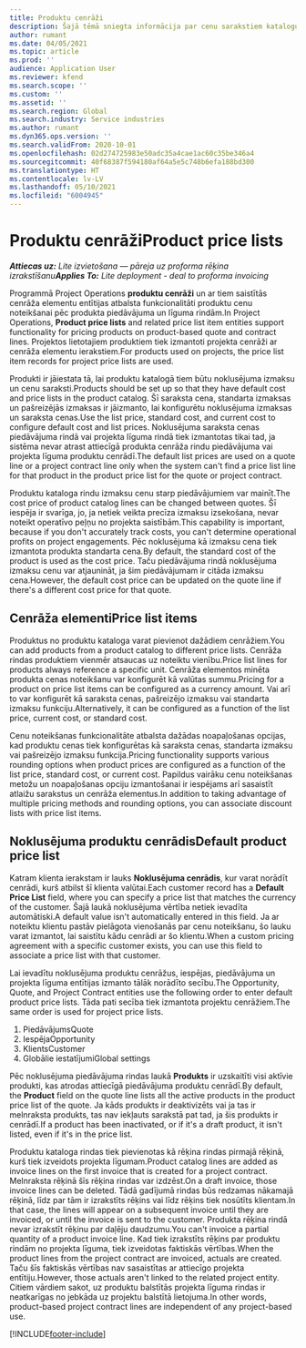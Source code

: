 ```yaml
---
title: Produktu cenrāži
description: Šajā tēmā sniegta informācija par cenu sarakstiem katalogu cenrāžos, ko izmanto projektu piedāvājumos un līgumos.
author: rumant
ms.date: 04/05/2021
ms.topic: article
ms.prod: ''
audience: Application User
ms.reviewer: kfend
ms.search.scope: ''
ms.custom: ''
ms.assetid: ''
ms.search.region: Global
ms.search.industry: Service industries
ms.author: rumant
ms.dyn365.ops.version: ''
ms.search.validFrom: 2020-10-01
ms.openlocfilehash: 02d274725983e50adc35a4cae1ac60c35be346a4
ms.sourcegitcommit: 40f68387f594180af64a5e5c748b6efa188bd300
ms.translationtype: HT
ms.contentlocale: lv-LV
ms.lasthandoff: 05/10/2021
ms.locfileid: "6004945"
---
```

# <a name="product-price-lists"></a><span data-ttu-id="5f5ae-103">Produktu cenrāži</span><span class="sxs-lookup"><span data-stu-id="5f5ae-103">Product price lists</span></span>

<span data-ttu-id="5f5ae-104">_**Attiecas uz:** Lite izvietošana — pāreja uz proforma rēķina izrakstīšanu_</span><span class="sxs-lookup"><span data-stu-id="5f5ae-104">_**Applies To:** Lite deployment - deal to proforma invoicing_</span></span>

 <span data-ttu-id="5f5ae-105">Programmā Project Operations **produktu cenrāži** un ar tiem saistītās cenrāža elementu entītijas atbalsta funkcionalitāti produktu cenu noteikšanai pēc produkta piedāvājuma un līguma rindām.</span><span class="sxs-lookup"><span data-stu-id="5f5ae-105">In Project Operations, **Product price lists** and related price list item entities support functionality for pricing products on product-based quote and contract lines.</span></span> <span data-ttu-id="5f5ae-106">Projektos lietotajiem produktiem tiek izmantoti projekta cenrāži ar cenrāža elementu ierakstiem.</span><span class="sxs-lookup"><span data-stu-id="5f5ae-106">For products used on projects, the price list item records for project price lists are used.</span></span> 

<span data-ttu-id="5f5ae-107">Produkti ir jāiestata tā, lai produktu katalogā tiem būtu noklusējuma izmaksu un cenu saraksti.</span><span class="sxs-lookup"><span data-stu-id="5f5ae-107">Products should be set up so that they have default cost and price lists in the product catalog.</span></span> <span data-ttu-id="5f5ae-108">Šī saraksta cena, standarta izmaksas un pašreizējās izmaksas ir jāizmanto, lai konfigurētu noklusējuma izmaksas un saraksta cenas.</span><span class="sxs-lookup"><span data-stu-id="5f5ae-108">Use the list price, standard cost, and current cost to configure default cost and list prices.</span></span> <span data-ttu-id="5f5ae-109">Noklusējuma saraksta cenas piedāvājuma rindā vai projekta līguma rindā tiek izmantotas tikai tad, ja sistēma nevar atrast attiecīgā produkta cenrāža rindu piedāvājuma vai projekta līguma produktu cenrādī.</span><span class="sxs-lookup"><span data-stu-id="5f5ae-109">The default list prices are used on a quote line or a project contract line only when the system can't find a price list line for that product in the product price list for the quote or project contract.</span></span>

<span data-ttu-id="5f5ae-110">Produktu kataloga rindu izmaksu cenu starp piedāvājumiem var mainīt.</span><span class="sxs-lookup"><span data-stu-id="5f5ae-110">The cost price of product catalog lines can be changed between quotes.</span></span> <span data-ttu-id="5f5ae-111">Šī iespēja ir svarīga, jo, ja netiek veikta precīza izmaksu izsekošana, nevar noteikt operatīvo peļņu no projekta saistībām.</span><span class="sxs-lookup"><span data-stu-id="5f5ae-111">This capability is important, because if you don't accurately track costs, you can't determine operational profits on project engagements.</span></span> <span data-ttu-id="5f5ae-112">Pēc noklusējuma kā izmaksu cena tiek izmantota produkta standarta cena.</span><span class="sxs-lookup"><span data-stu-id="5f5ae-112">By default, the standard cost of the product is used as the cost price.</span></span> <span data-ttu-id="5f5ae-113">Taču piedāvājuma rindā noklusējuma izmaksu cenu var atjaunināt, ja šim piedāvājumam ir citāda izmaksu cena.</span><span class="sxs-lookup"><span data-stu-id="5f5ae-113">However, the default cost price can be updated on the quote line if there's a different cost price for that quote.</span></span>

## <a name="price-list-items"></a><span data-ttu-id="5f5ae-114">Cenrāža elementi</span><span class="sxs-lookup"><span data-stu-id="5f5ae-114">Price list items</span></span>

<span data-ttu-id="5f5ae-115">Produktus no produktu kataloga varat pievienot dažādiem cenrāžiem.</span><span class="sxs-lookup"><span data-stu-id="5f5ae-115">You can add products from a product catalog to different price lists.</span></span> <span data-ttu-id="5f5ae-116">Cenrāža rindas produktiem vienmēr atsaucas uz noteiktu vienību.</span><span class="sxs-lookup"><span data-stu-id="5f5ae-116">Price list lines for products always reference a specific unit.</span></span> <span data-ttu-id="5f5ae-117">Cenrāža elementos minēta produkta cenas noteikšanu var konfigurēt kā valūtas summu.</span><span class="sxs-lookup"><span data-stu-id="5f5ae-117">Pricing for a product on price list items can be configured as a currency amount.</span></span> <span data-ttu-id="5f5ae-118">Vai arī to var konfigurēt kā saraksta cenas, pašreizējo izmaksu vai standarta izmaksu funkciju.</span><span class="sxs-lookup"><span data-stu-id="5f5ae-118">Alternatively, it can be configured as a function of the list price, current cost, or standard cost.</span></span>

<span data-ttu-id="5f5ae-119">Cenu noteikšanas funkcionalitāte atbalsta dažādas noapaļošanas opcijas, kad produktu cenas tiek konfigurētas kā saraksta cenas, standarta izmaksu vai pašreizējo izmaksu funkcija.</span><span class="sxs-lookup"><span data-stu-id="5f5ae-119">Pricing functionality supports various rounding options when product prices are configured as a function of the list price, standard cost, or current cost.</span></span> <span data-ttu-id="5f5ae-120">Papildus vairāku cenu noteikšanas metožu un noapaļošanas opciju izmantošanai ir iespējams arī sasaistīt atlaižu sarakstus un cenrāža elementus.</span><span class="sxs-lookup"><span data-stu-id="5f5ae-120">In addition to taking advantage of multiple pricing methods and rounding options, you can associate discount lists with price list items.</span></span> 

 
## <a name="default-product-price-list"></a><span data-ttu-id="5f5ae-121">Noklusējuma produktu cenrādis</span><span class="sxs-lookup"><span data-stu-id="5f5ae-121">Default product price list</span></span>
<span data-ttu-id="5f5ae-122">Katram klienta ierakstam ir lauks **Noklusējuma cenrādis**, kur varat norādīt cenrādi, kurš atbilst šī klienta valūtai.</span><span class="sxs-lookup"><span data-stu-id="5f5ae-122">Each customer record has a **Default Price List** field, where you can specify a price list that matches the currency of the customer.</span></span> <span data-ttu-id="5f5ae-123">Šajā laukā noklusējuma vērtība netiek ievadīta automātiski.</span><span class="sxs-lookup"><span data-stu-id="5f5ae-123">A default value isn't automatically entered in this field.</span></span> <span data-ttu-id="5f5ae-124">Ja ar noteiktu klientu pastāv pielāgota vienošanās par cenu noteikšanu, šo lauku varat izmantot, lai saistītu kādu cenrādi ar šo klientu.</span><span class="sxs-lookup"><span data-stu-id="5f5ae-124">When a custom pricing agreement with a specific customer exists, you can use this field to associate a price list with that customer.</span></span>

<span data-ttu-id="5f5ae-125">Lai ievadītu noklusējuma produktu cenrāžus, iespējas, piedāvājuma un projekta līguma entītijas izmanto tālāk norādīto secību.</span><span class="sxs-lookup"><span data-stu-id="5f5ae-125">The Opportunity, Quote, and Project Contract entities use the following order to enter default product price lists.</span></span> <span data-ttu-id="5f5ae-126">Tāda pati secība tiek izmantota projektu cenrāžiem.</span><span class="sxs-lookup"><span data-stu-id="5f5ae-126">The same order is used for project price lists.</span></span>

1.  <span data-ttu-id="5f5ae-127">Piedāvājums</span><span class="sxs-lookup"><span data-stu-id="5f5ae-127">Quote</span></span>
2.  <span data-ttu-id="5f5ae-128">Iespēja</span><span class="sxs-lookup"><span data-stu-id="5f5ae-128">Opportunity</span></span>
3.  <span data-ttu-id="5f5ae-129">Klients</span><span class="sxs-lookup"><span data-stu-id="5f5ae-129">Customer</span></span>
4.  <span data-ttu-id="5f5ae-130">Globālie iestatījumi</span><span class="sxs-lookup"><span data-stu-id="5f5ae-130">Global settings</span></span> 

<span data-ttu-id="5f5ae-131">Pēc noklusējuma piedāvājuma rindas laukā **Produkts** ir uzskaitīti visi aktīvie produkti, kas atrodas attiecīgā piedāvājuma produktu cenrādī.</span><span class="sxs-lookup"><span data-stu-id="5f5ae-131">By default, the **Product** field on the quote line lists all the active products in the product price list of the quote.</span></span> <span data-ttu-id="5f5ae-132">Ja kāds produkts ir deaktivizēts vai ja tas ir melnraksta produkts, tas nav iekļauts sarakstā pat tad, ja šis produkts ir cenrādī.</span><span class="sxs-lookup"><span data-stu-id="5f5ae-132">If a product has been inactivated, or if it's a draft product, it isn't listed, even if it's in the price list.</span></span> 

<span data-ttu-id="5f5ae-133">Produktu kataloga rindas tiek pievienotas kā rēķina rindas pirmajā rēķinā, kurš tiek izveidots projekta līgumam.</span><span class="sxs-lookup"><span data-stu-id="5f5ae-133">Product catalog lines are added as invoice lines on the first invoice that is created for a project contract.</span></span> <span data-ttu-id="5f5ae-134">Melnraksta rēķinā šīs rēķina rindas var izdzēst.</span><span class="sxs-lookup"><span data-stu-id="5f5ae-134">On a draft invoice, those invoice lines can be deleted.</span></span> <span data-ttu-id="5f5ae-135">Tādā gadījumā rindas būs redzamas nākamajā rēķinā, līdz par tām ir izrakstīts rēķins vai līdz rēķins tiek nosūtīts klientam.</span><span class="sxs-lookup"><span data-stu-id="5f5ae-135">In that case, the lines will appear on a subsequent invoice until they are invoiced, or until the invoice is sent to the customer.</span></span> <span data-ttu-id="5f5ae-136">Produkta rēķina rindā nevar izrakstīt rēķinu par daļēju daudzumu.</span><span class="sxs-lookup"><span data-stu-id="5f5ae-136">You can't invoice a partial quantity of a product invoice line.</span></span> <span data-ttu-id="5f5ae-137">Kad tiek izrakstīts rēķins par produktu rindām no projekta līguma, tiek izveidotas faktiskās vērtības.</span><span class="sxs-lookup"><span data-stu-id="5f5ae-137">When the product lines from the project contract are invoiced, actuals are created.</span></span> <span data-ttu-id="5f5ae-138">Taču šīs faktiskās vērtības nav sasaistītas ar attiecīgo projekta entītiju.</span><span class="sxs-lookup"><span data-stu-id="5f5ae-138">However, those actuals aren't linked to the related project entity.</span></span> <span data-ttu-id="5f5ae-139">Citiem vārdiem sakot, uz produktu balstītās projekta līguma rindas ir neatkarīgas no jebkāda uz projektu balstītā lietojuma.</span><span class="sxs-lookup"><span data-stu-id="5f5ae-139">In other words, product-based project contract lines are independent of any project-based use.</span></span> 


[!INCLUDE[footer-include](../includes/footer-banner.md)]
